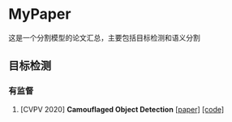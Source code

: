 # MyPaper
这是一个分割模型的论文汇总，主要包括目标检测和语义分割
## 目标检测
### 有监督
1. [CVPV 2020] **Camouflaged Object Detection** [[paper]](https://openaccess.thecvf.com/content_CVPR_2020/papers/Fan_Camouflaged_Object_Detection_CVPR_2020_paper.pdf) [[code]](https://github.com/DengPingFan/SINet)
